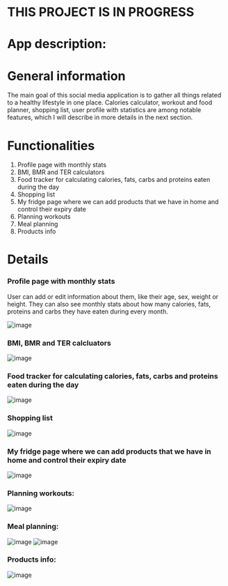 # THIS PROJECT IS IN PROGRESS

# App description:

# General information
The main goal of this social media application is to gather all things related to a healthy lifestyle in one place. Calories calculator, workout and food planner, shopping list, user profile with statistics are among notable features, which I will describe in more details in the next section.

# Functionalities
1.  Profile page with monthly stats
2.  BMI, BMR and TER calculators
3.  Food tracker for calculating calories, fats, carbs and proteins eaten during the day
4.  Shopping list 
5.  My fridge page where we can add products that we have in home and control their expiry date
6.  Planning workouts
7.  Meal planning
8.  Products info

# Details
### Profile page with monthly stats

User can add or edit information about them, like their age, sex, weight or height. They can also see monthly stats about how many calories, fats, proteins and carbs they have eaten during every month.

![image](https://user-images.githubusercontent.com/63907920/140704965-343d7744-d725-4f84-8de9-4c9ef60da371.png)

### BMI, BMR and TER calcluators
![image](https://user-images.githubusercontent.com/63907920/140704652-6aaba2b9-4ee1-435c-9cfd-a456c7b10b4f.png)

### Food tracker for calculating calories, fats, carbs and proteins eaten during the day
![image](https://user-images.githubusercontent.com/63907920/140705090-3b9f5766-7132-4709-a36e-6f5a49111c12.png)

### Shopping list 
![image](https://user-images.githubusercontent.com/63907920/140705169-efeca2c9-9874-4130-b75f-95c67129fa27.png)

### My fridge page where we can add products that we have in home and control their expiry date
![image](https://user-images.githubusercontent.com/63907920/140705300-495519f8-f2c8-402b-aae8-0d45714ea201.png)

### Planning workouts:
![image](https://user-images.githubusercontent.com/63907920/140706227-9ddf9575-836d-4636-80ca-820a5a88db9d.png)

### Meal planning:
![image](https://user-images.githubusercontent.com/63907920/141084155-ea28db95-3d95-48ca-8e73-1eada2623fe1.png)
![image](https://user-images.githubusercontent.com/63907920/141084507-0453a489-0eb4-4400-ad5d-8ffba8c7a2e6.png)

### Products info:
![image](https://user-images.githubusercontent.com/63907920/141099194-65296254-60c9-4c8a-8bbb-d0b1ba5ce264.png)





